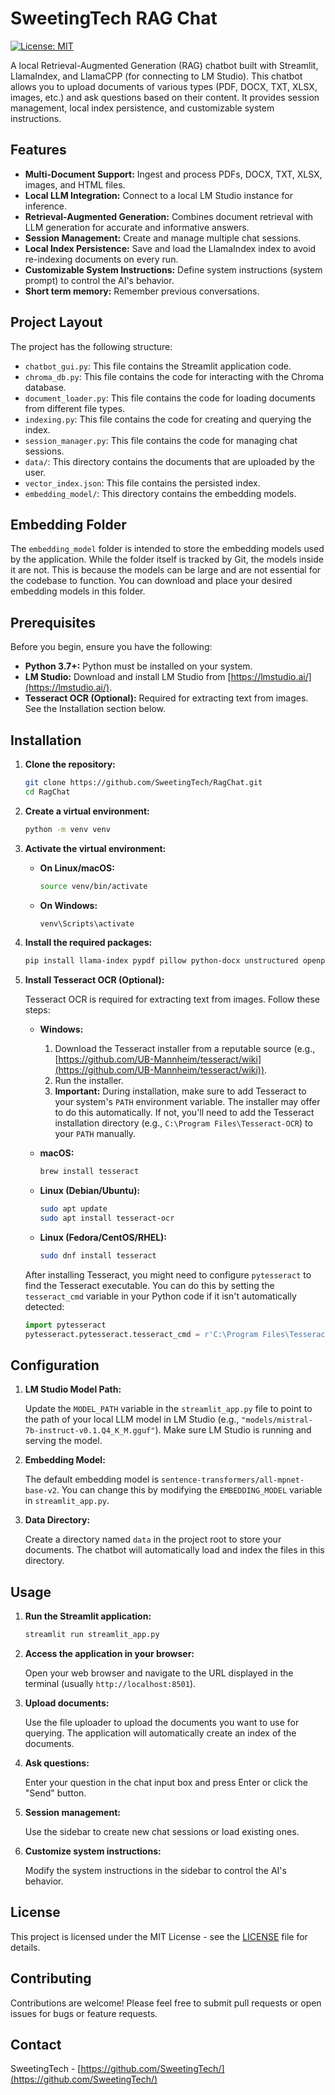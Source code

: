# SweetingTech RAG Chat

[![License: MIT](https://img.shields.io/badge/License-MIT-yellow.svg)](https://opensource.org/licenses/MIT)

A local Retrieval-Augmented Generation (RAG) chatbot built with Streamlit, LlamaIndex, and LlamaCPP (for connecting to LM Studio). This chatbot allows you to upload documents of various types (PDF, DOCX, TXT, XLSX, images, etc.) and ask questions based on their content. It provides session management, local index persistence, and customizable system instructions.

## Features

*   **Multi-Document Support:**  Ingest and process PDFs, DOCX, TXT, XLSX, images, and HTML files.
*   **Local LLM Integration:**  Connect to a local LM Studio instance for inference.
*   **Retrieval-Augmented Generation:**  Combines document retrieval with LLM generation for accurate and informative answers.
*   **Session Management:**  Create and manage multiple chat sessions.
*   **Local Index Persistence:**  Save and load the LlamaIndex index to avoid re-indexing documents on every run.
*   **Customizable System Instructions:**  Define system instructions (system prompt) to control the AI's behavior.
*   **Short term memory:** Remember previous conversations.

## Project Layout

The project has the following structure:

*   `chatbot_gui.py`: This file contains the Streamlit application code.
*   `chroma_db.py`: This file contains the code for interacting with the Chroma database.
*   `document_loader.py`: This file contains the code for loading documents from different file types.
*   `indexing.py`: This file contains the code for creating and querying the index.
*   `session_manager.py`: This file contains the code for managing chat sessions.
*   `data/`: This directory contains the documents that are uploaded by the user.
*   `vector_index.json`: This file contains the persisted index.
*   `embedding_model/`: This directory contains the embedding models.

## Embedding Folder

The `embedding_model` folder is intended to store the embedding models used by the application. While the folder itself is tracked by Git, the models inside it are not. This is because the models can be large and are not essential for the codebase to function. You can download and place your desired embedding models in this folder.

## Prerequisites

Before you begin, ensure you have the following:

*   **Python 3.7+:** Python must be installed on your system.
*   **LM Studio:** Download and install LM Studio from [https://lmstudio.ai/](https://lmstudio.ai/).
*   **Tesseract OCR (Optional):** Required for extracting text from images. See the Installation section below.

## Installation

1.  **Clone the repository:**

    ```bash
    git clone https://github.com/SweetingTech/RagChat.git
    cd RagChat
    ```

2.  **Create a virtual environment:**

    ```bash
    python -m venv venv
    ```

3.  **Activate the virtual environment:**

    *   **On Linux/macOS:**

        ```bash
        source venv/bin/activate
        ```

    *   **On Windows:**

        ```bash
        venv\Scripts\activate
        ```

4.  **Install the required packages:**

    ```bash
    pip install llama-index pypdf pillow python-docx unstructured openpyxl beautifulsoup4 requests streamlit chromadb
    ```

5.  **Install Tesseract OCR (Optional):**

    Tesseract OCR is required for extracting text from images. Follow these steps:

    *   **Windows:**
        1.  Download the Tesseract installer from a reputable source (e.g., [https://github.com/UB-Mannheim/tesseract/wiki](https://github.com/UB-Mannheim/tesseract/wiki)).
        2.  Run the installer.
        3.  **Important:** During installation, make sure to add Tesseract to your system's `PATH` environment variable. The installer may offer to do this automatically. If not, you'll need to add the Tesseract installation directory (e.g., `C:\Program Files\Tesseract-OCR`) to your `PATH` manually.
    *   **macOS:**

        ```bash
        brew install tesseract
        ```

    *   **Linux (Debian/Ubuntu):**

        ```bash
        sudo apt update
        sudo apt install tesseract-ocr
        ```

    *   **Linux (Fedora/CentOS/RHEL):**

        ```bash
        sudo dnf install tesseract
        ```

    After installing Tesseract, you might need to configure `pytesseract` to find the Tesseract executable. You can do this by setting the `tesseract_cmd` variable in your Python code if it isn't automatically detected:

    ```python
    import pytesseract
    pytesseract.pytesseract.tesseract_cmd = r'C:\Program Files\Tesseract-OCR\tesseract.exe'  # Replace with your Tesseract path
    ```

## Configuration

1.  **LM Studio Model Path:**

    Update the `MODEL_PATH` variable in the `streamlit_app.py` file to point to the path of your local LLM model in LM Studio (e.g., `"models/mistral-7b-instruct-v0.1.Q4_K_M.gguf"`). Make sure LM Studio is running and serving the model.

2.  **Embedding Model:**

    The default embedding model is `sentence-transformers/all-mpnet-base-v2`. You can change this by modifying the `EMBEDDING_MODEL` variable in `streamlit_app.py`.

3.  **Data Directory:**

    Create a directory named `data` in the project root to store your documents. The chatbot will automatically load and index the files in this directory.

## Usage

1.  **Run the Streamlit application:**

    ```bash
    streamlit run streamlit_app.py
    ```

2.  **Access the application in your browser:**

    Open your web browser and navigate to the URL displayed in the terminal (usually `http://localhost:8501`).

3.  **Upload documents:**

    Use the file uploader to upload the documents you want to use for querying. The application will automatically create an index of the documents.

4.  **Ask questions:**

    Enter your question in the chat input box and press Enter or click the "Send" button.

5.  **Session management:**

    Use the sidebar to create new chat sessions or load existing ones.

6.  **Customize system instructions:**

    Modify the system instructions in the sidebar to control the AI's behavior.

## License

This project is licensed under the MIT License - see the [LICENSE](LICENSE) file for details.

## Contributing

Contributions are welcome! Please feel free to submit pull requests or open issues for bugs or feature requests.

## Contact

SweetingTech - [https://github.com/SweetingTech/](https://github.com/SweetingTech/)
